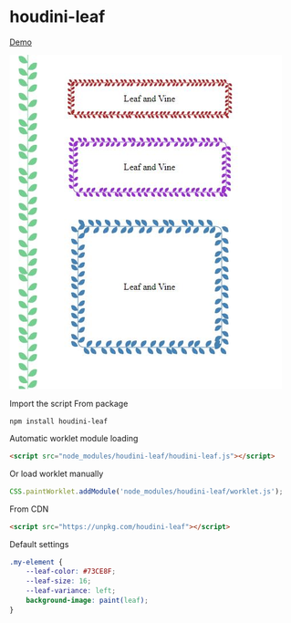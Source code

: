 # houdini-leaf

[Demo](https://codepen.io/zhua/pen/LYRxxJK)

![Three boxes with leaf and vine in the background](demo.JPG)

Import the script
From package
```
npm install houdini-leaf
```
Automatic worklet module loading
```html
<script src="node_modules/houdini-leaf/houdini-leaf.js"></script>
```
Or load worklet manually
```js
CSS.paintWorklet.addModule('node_modules/houdini-leaf/worklet.js');
```
From CDN
```html
<script src="https://unpkg.com/houdini-leaf"></script>
```

Default settings
```css
.my-element {
    --leaf-color: #73CE8F;
    --leaf-size: 16;
    --leaf-variance: left;
    background-image: paint(leaf);
}
```